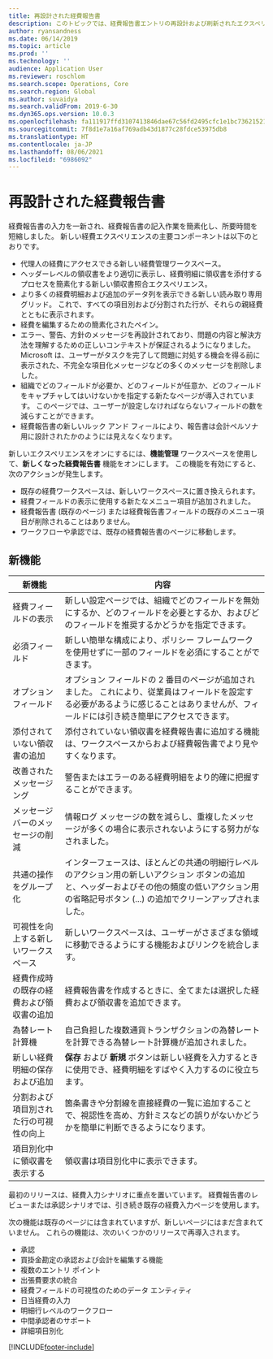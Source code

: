 ```yaml
---
title: 再設計された経費報告書
description: このトピックでは、経費報告書エントリの再設計および刷新されたエクスペリエンスに関する情報を提供します。
author: ryansandness
ms.date: 06/14/2019
ms.topic: article
ms.prod: ''
ms.technology: ''
audience: Application User
ms.reviewer: roschlom
ms.search.scope: Operations, Core
ms.search.region: Global
ms.author: suvaidya
ms.search.validFrom: 2019-6-30
ms.dyn365.ops.version: 10.0.3
ms.openlocfilehash: fa111917ffd3107413846dae67c56fd2495cfc1e1bc7362152138efd7bf3b869
ms.sourcegitcommit: 7f8d1e7a16af769adb43d1877c28fdce53975db8
ms.translationtype: HT
ms.contentlocale: ja-JP
ms.lasthandoff: 08/06/2021
ms.locfileid: "6986092"
---
```

# <a name="redesigned-expense-reports"></a>再設計された経費報告書

経費報告書の入力を一新され、経費報告書の記入作業を簡素化し、所要時間を短縮しました。 新しい経費エクスペリエンスの主要コンポーネントは以下のとおりです。

- 代理人の経費にアクセスできる新しい経費管理ワークスペース。
- ヘッダーレベルの領収書をより適切に表示し、経費明細に領収書を添付するプロセスを簡素化する新しい領収書照合エクスペリエンス。
- より多くの経費明細および追加のデータ列を表示できる新しい読み取り専用グリッド。 これで、すべての項目別および分割された行が、それらの親経費とともに表示されます。
- 経費を編集するための簡素化されたペイン。
- エラー、警告、方針のメッセージを再設計されており、問題の内容と解決方法を理解するための正しいコンテキストが保証されるようになりました。 Microsoft は、ユーザーがタスクを完了して問題に対処する機会を得る前に表示された、不完全な項目化メッセージなどの多くのメッセージを削除しました。
- 組織でどのフィールドが必要か、どのフィールドが任意か、どのフィールドをキャプチャしてはいけないかを指定する新たなページが導入されています。 このページでは、ユーザーが設定しなければならないフィールドの数を減らすことができます。
- 経費報告書の新しいルック アンド フィールにより、報告書は会計ペルソナ用に設計されたかのようには見えなくなります。

新しいエクスペリエンスをオンにするには、**機能管理** ワークスペースを使用して、**新しくなった経費報告書** 機能をオンにします。 この機能を有効にすると、次のアクションが発生します。

- 既存の経費ワークスペースは、新しいワークスペースに置き換えられます。
- 経費フィールドの表示に使用する新たなメニュー項目が追加されました。
- 経費報告書 (既存のページ) または経費報告書フィールドの既存のメニュー項目が削除されることはありません。
- ワークフローや承認では、既存の経費報告書のページに移動します。

## <a name="new-features"></a>新機能

| 新機能 | 内容 |
|---|----|
| 経費フィールドの表示 | 新しい設定ページでは、組織でどのフィールドを無効にするか、どのフィールドを必要とするか、およびどのフィールドを推奨するかどうかを指定できます。 |
| 必須フィールド | 新しい簡単な構成により、ポリシー フレームワークを使用せずに一部のフィールドを必須にすることができます。 |
| オプション フィールド | オプション フィールドの 2 番目のページが追加されました。 これにより、従業員はフィールドを設定する必要があるように感じることはありませんが、フィールドには引き続き簡単にアクセスできます。 |
| 添付されていない領収書の追加 | 添付されていない領収書を経費報告書に追加する機能は、ワークスペースからおよび経費報告書でより見やすくなります。 |
| 改善されたメッセージング | 警告またはエラーのある経費明細をより的確に把握することができます。 |
| メッセージ バーのメッセージの削減| 情報ログ メッセージの数を減らし、重複したメッセージが多くの場合に表示されないようにする努力がなされました。 |
| 共通の操作をグループ化 | インターフェースは、ほとんどの共通の明細行レベルのアクション用の新しいアクション ボタンの追加と、ヘッダーおよびその他の頻度の低いアクション用の省略記号ボタン (...) の追加でクリーンアップされました。 |
| 可視性を向上する新しいワークスペース | 新しいワークスペースは、ユーザーがさまざまな領域に移動できるようにする機能およびリンクを統合します。 |
| 経費作成時の既存の経費および領収書の追加 | 経費報告書を作成するときに、全てまたは選択した経費および領収書を追加できます。 |
| 為替レート計算機 | 自己負担した複数通貨トランザクションの為替レートを計算できる為替レート計算機が追加されました。 |
| 新しい経費明細の保存および追加 | **保存** および **新規** ボタンは新しい経費を入力するときに使用でき、経費明細をすばやく入力するのに役立ちます。 |
| 分割および項目別された行の可視性の向上 | 箇条書きや分割線を直接経費の一覧に追加することで、視認性を高め、方針ミスなどの誤りがないかどうかを簡単に判断できるようになります。 |
| 項目別化中に領収書を表示する | 領収書は項目別化中に表示できます。 |

最初のリリースは、経費入力シナリオに重点を置いています。 経費報告書のレビューまたは承認シナリオでは、引き続き既存の経費入力ページを使用します。

次の機能は既存のページには含まれていますが、新しいページにはまだ含まれていません。 これらの機能は、次のいくつかのリリースで再導入されます。

- 承認
- 買掛金勘定の承認および会計を編集する機能
- 複数のエントリ ポイント
- 出張費要求の統合
- 経費フィールドの可視性のためのデータ エンティティ
- 日当経費の入力
- 明細行レベルのワークフロー
- 中間承認者のサポート
- 詳細項目別化


[!INCLUDE[footer-include](../includes/footer-banner.md)]